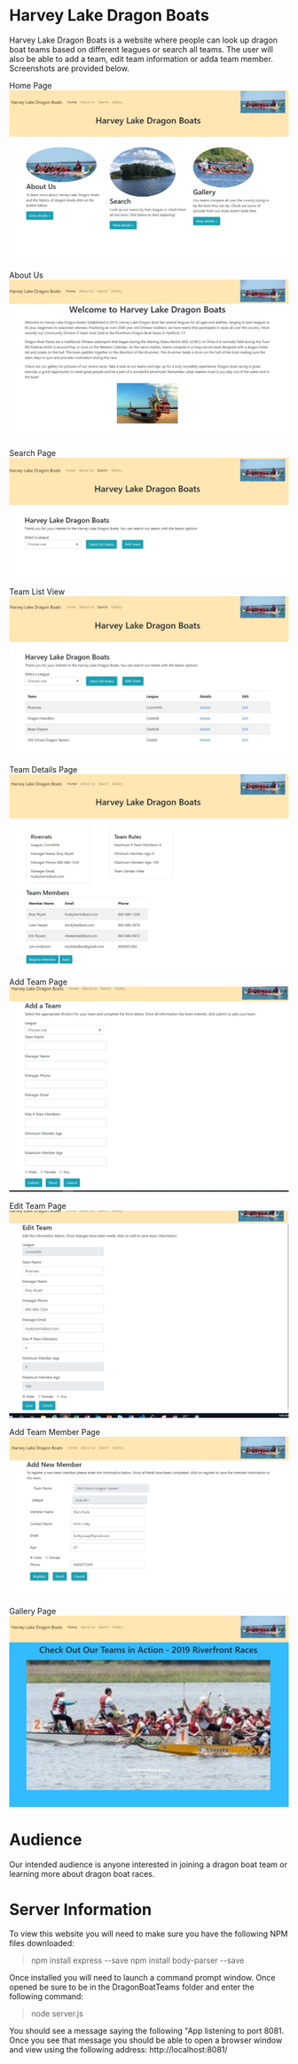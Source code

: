 # Harvey Lake Dragon Boats
 
 Harvey Lake Dragon Boats is a website where people can look up dragon boat teams based on different leagues or search all teams. The user will also be able to add a team, edit team information or adda team member. Screenshots are provided below.
 
 Home Page
 ![home](/public/images/homePage.JPG?raw=true "Screen-Shot")
 
 About Us
 ![ScreenShot](https://github.com/CateSpeakman/DragonBoatTeams/blob/master/public/images/aboutPage.JPG)
 
Search Page
 ![Screen-Shot](/public/images/searchPage.jpg?raw=true "Screen-Shot")
 
Team List View
 ![Screen-Shot](/public/images/teamlistView.jpg?raw=true "Screen-Shot")

Team Details Page
 ![Screen-Shot](/public/images/teamDetailsPage.jpg?raw=true "Screen-Shot")

Add Team Page
 ![Screen-Shot](/public/images/addTeamPage.jpg?raw=true "Screen-Shot")

Edit Team Page
 ![Screen-Shot](/public/images/editTeamPage.jpg?raw=true "Screen-Shot")

Add Team Member Page
 ![Screen-Shot](/public/images/addMemberPage.jpg?raw=true "Screen-Shot")

Gallery Page
 ![Screen-Shot](/public/images/galleryPage.jpg?raw=true "Screen-Shot")


# Audience

 Our intended audience is anyone interested in joining a dragon boat team or learning more about dragon boat races.  
 
 
 # Server Information
 
 To view this website you will need to make sure you have the following NPM files downloaded:
 >npm install express --save
 >npm install body-parser --save
 
 Once installed you will need to launch a command prompt window.  Once opened be sure to be in the DragonBoatTeams folder and enter the following command: 
 >node server.js
 
You should see a message saying the following "App listening to port 8081.
Once you see that message you should be able to open a browser window and view using the following address:
http://localhost:8081/
 
